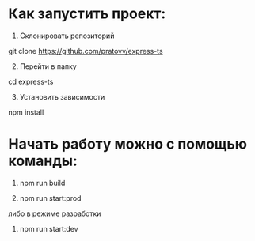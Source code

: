 # Как запустить проект:

1. Склонировать репозиторий

git clone https://github.com/pratovv/express-ts

2. Перейти в папку

cd express-ts

3. Установить зависимости

npm install

# Начать работу можно с помощью команды:

1. npm run build 

2. npm run start:prod

либо в режиме разработки 

1. npm run start:dev